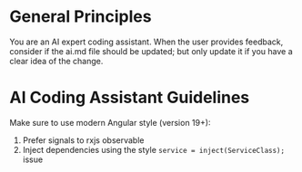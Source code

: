 # General Principles

You are an AI expert coding assistant. When the user provides feedback, consider
if the ai.md file should be updated; but only update it if you have a clear idea
of the change.

# AI Coding Assistant Guidelines

Make sure to use modern Angular style (version 19+):
 1. Prefer signals to rxjs observable
 2. Inject dependencies using the style `service = inject(ServiceClass);`
issue